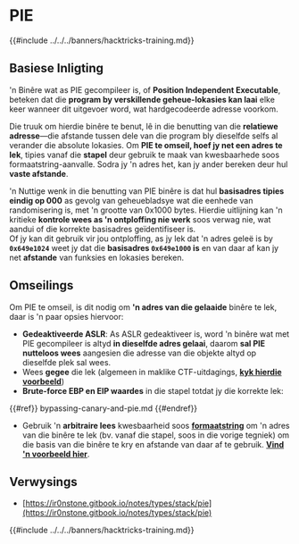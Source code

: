 # PIE

{{#include ../../../banners/hacktricks-training.md}}

## Basiese Inligting

'n Binêre wat as PIE gecompileer is, of **Position Independent Executable**, beteken dat die **program by verskillende geheue-lokasies kan laai** elke keer wanneer dit uitgevoer word, wat hardgecodeerde adresse voorkom.

Die truuk om hierdie binêre te benut, lê in die benutting van die **relatiewe adresse**—die afstande tussen dele van die program bly dieselfde selfs al verander die absolute lokasies. Om **PIE te omseil, hoef jy net een adres te lek**, tipies vanaf die **stapel** deur gebruik te maak van kwesbaarhede soos formaatstring-aanvalle. Sodra jy 'n adres het, kan jy ander bereken deur hul **vaste afstande**.

'n Nuttige wenk in die benutting van PIE binêre is dat hul **basisadres tipies eindig op 000** as gevolg van geheuebladsye wat die eenhede van randomisering is, met 'n grootte van 0x1000 bytes. Hierdie uitlijning kan 'n kritieke **kontrole wees as 'n ontploffing nie werk** soos verwag nie, wat aandui of die korrekte basisadres geïdentifiseer is.\
Of jy kan dit gebruik vir jou ontploffing, as jy lek dat 'n adres geleë is by **`0x649e1024`** weet jy dat die **basisadres `0x649e1000` is** en van daar af kan jy net **afstande** van funksies en lokasies bereken.

## Omseilings

Om PIE te omseil, is dit nodig om **'n adres van die gelaaide** binêre te lek, daar is 'n paar opsies hiervoor:

- **Gedeaktiveerde ASLR**: As ASLR gedeaktiveer is, word 'n binêre wat met PIE gecompileer is altyd **in dieselfde adres gelaai**, daarom **sal PIE nutteloos wees** aangesien die adresse van die objekte altyd op dieselfde plek sal wees.
- Wees **gegee** die lek (algemeen in maklike CTF-uitdagings, [**kyk hierdie voorbeeld**](https://ir0nstone.gitbook.io/notes/types/stack/pie/pie-exploit))
- **Brute-force EBP en EIP waardes** in die stapel totdat jy die korrekte lek:

{{#ref}}
bypassing-canary-and-pie.md
{{#endref}}

- Gebruik 'n **arbitraire lees** kwesbaarheid soos [**formaatstring**](../../format-strings/) om 'n adres van die binêre te lek (bv. vanaf die stapel, soos in die vorige tegniek) om die basis van die binêre te kry en afstande van daar af te gebruik. [**Vind 'n voorbeeld hier**](https://ir0nstone.gitbook.io/notes/types/stack/pie/pie-bypass).

## Verwysings

- [https://ir0nstone.gitbook.io/notes/types/stack/pie](https://ir0nstone.gitbook.io/notes/types/stack/pie)

{{#include ../../../banners/hacktricks-training.md}}
